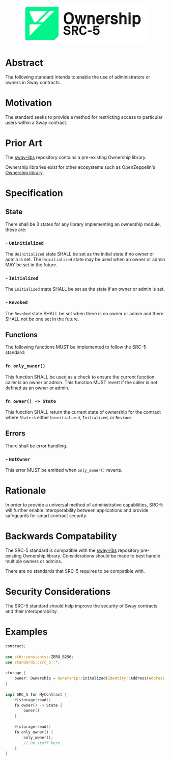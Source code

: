 <p align="center">
    <picture>
        <source media="(prefers-color-scheme: dark)" srcset=".docs/src-5-logo-dark-theme.png">
        <img alt="SRC-5 logo" width="400px" src=".docs/src-5-logo-light-theme.png">
    </picture>
</p>

# Abstract

The following standard intends to enable the use of administrators or owners in Sway contracts. 

# Motivation

The standard seeks to provide a method for restricting access to particular users within a Sway contract.

# Prior Art

The [sway-libs](https://github.com/FuelLabs/sway-libs) repository contains a pre-existing Ownership library. 

Ownership libraries exist for other ecosystems such as OpenZeppelin's [Ownership library](https://docs.openzeppelin.com/contracts/2.x/api/ownership).

# Specification

## State

There shall be 3 states for any library implementing an ownership module, these are:

### - `Uninitialized`
The `Uninitialized` state SHALL be set as the initial state if no owner or admin is set. The `Uninitialized` state may be used when an owner or admin MAY be set in the future.

### - `Initialized`
The `Initialized` state SHALL be set as the state if an owner or admin is set. 

### - `Revoked`
The `Revoked` state SHALL be set when there is no owner or admin and there SHALL not be one set in the future.

## Functions

The following functions MUST be implemented to follow the SRC-5 standard:

### `fn only_owner()`
This function SHALL be used as a check to ensure the current function caller is an owner or admin.
This function MUST revert if the caller is not defined as an owner or admin.

### `fn owner() -> State`
This function SHALL return the current state of ownership for the contract where `State` is either `Uninitialized`, `Initialized`, or `Revkoed`.

## Errors

There shall be error handling.

### - `NotOwner`
This error MUST be emitted when `only_owner()` reverts.

# Rationale

In order to provide a universal method of administrative capabilities, SRC-5 will further enable interoperability between applications and provide safeguards for smart contract security.

# Backwards Compatability

The SRC-5 standard is compatible with the [sway-libs](https://github.com/FuelLabs/sway-libs) repository pre-existing Ownership library. Considerations should be made to best handle multiple owners or admins.

There are no standards that SRC-5 requires to be compatible with.

# Security Considerations

The SRC-5 standard should help improve the security of Sway contracts and their interoperability.

# Examples

```rust
contract;

use std::constants::ZERO_B256;
use standards::src_5::*;

storage {
    owner: Ownership = Ownership::initalized(Identity::Address(Address::from(ZERO_B256))),
}

impl SRC_5 for MyContract {
    #[storage(read)]
    fn owner() -> State {
        owner()
    }

    #[storage(read)]
    fn only_owner() {
        only_owner();
        // Do stuff here
    }
}
```

